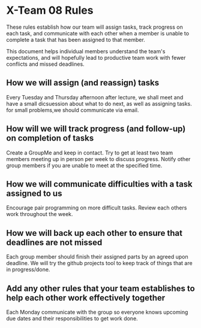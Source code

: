 # X-Team 08 Rules

These rules establish how our team will assign tasks,
track progress on each task, and communicate with each other 
when a member is unable to complete a task that has been assigned to that member.

This document helps individual members understand the team's expectations,
and will hopefully lead to productive team work with fewer conflicts
and missed deadlines.

## How we will assign (and reassign) tasks

Every Tuesday and Thursday afternoon after lecture, we shall meet and have a small dicsuession
about what to do next, as well as assigning tasks. for small problems,we should communicate via email.

## How will we will track progress (and follow-up) on completion of tasks
Create a GroupMe and keep in contact.
Try to get at least two team members meeting up in person per week to discuss progress.
Notify other group members if you are unable to meet at the specified time.

## How we will communicate difficulties with a task assigned to us
Encourage pair programming on more difficult tasks.
Review each others work throughout the week.


## How we will back up each other to ensure that deadlines are not missed
Each group member should finish their assigned parts by an agreed upon deadline. We will try the github projects tool to keep track of things that are in progress/done.


## Add any other rules that your team establishes to help each other work effectively together
Each Monday communicate with the group so everyone knows upcoming due dates and their responsibilities to get work done. 


